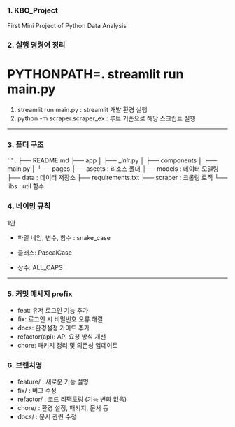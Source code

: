### 1. KBO_Project

First Mini Project of Python Data Analysis

### 2. 실행 명령어 정리

# PYTHONPATH=. streamlit run main.py

1. streamlit run main.py : streamlit 개발 환경 실행
2. python -m scraper.scraper_ex : 루트 기준으로 해당 스크립트 실행

---

### 3. 폴더 구조
'''
.
├── README.md
├── app
│ ├── \__init_.py
│ ├── components
│ ├── main.py
│ └── pages
├── aseets : 리소스 폴더
├── models : 데이터 모델링
├── data : 데이터 저장소
├── requirements.txt
├── scraper : 크롤링 로직
└── libs : util 함수

### 4. 네이밍 규칙

1안

- 파일 네임, 변수, 함수 : snake_case

- 클래스: PascalCase

- 상수: ALL_CAPS

---

### 5. 커밋 메세지 prefix

- feat: 유저 로그인 기능 추가
- fix: 로그인 시 비밀번호 오류 해결
- docs: 환경설정 가이드 추가
- refactor(api): API 요청 방식 개선
- chore: 패키지 정리 및 의존성 업데이트

### 6. 브랜치명

- feature/ : 새로운 기능 설명
- fix/ : 버그 수정
- refactor/ : 코드 리팩토링 (기능 변화 없음)
- chore/ : 환경 설정, 패키지, 문서 등
- docs/ : 문서 관련 수정
